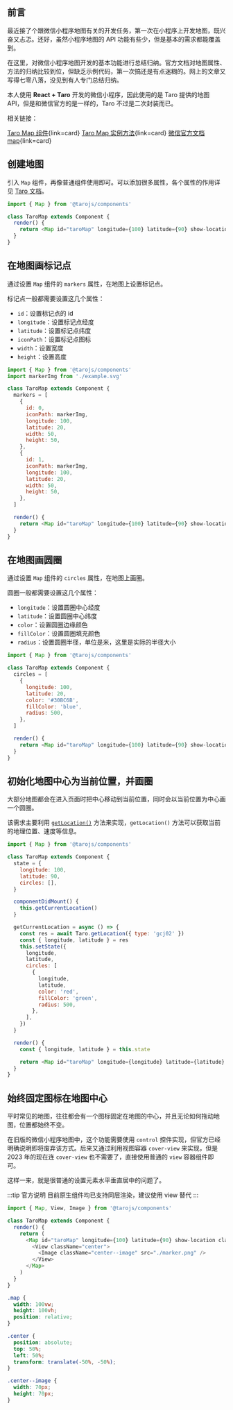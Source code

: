 ## 前言

最近接了个跟微信小程序地图有关的开发任务，第一次在小程序上开发地图，既兴奋又忐忑。还好，虽然小程序地图的 API 功能有些少，但是基本的需求都能覆盖到。

在这里，对微信小程序地图开发的基本功能进行总结归纳。官方文档对地图属性、方法的归纳比较到位，但缺乏示例代码，第一次搞还是有点迷糊的。网上的文章又写得七零八落，没见到有人专门总结归纳。

本人使用 **React + Taro** 开发的微信小程序，因此使用的是 Taro 提供的地图 API，但是和微信官方的是一样的，Taro 不过是二次封装而已。

相关链接：

[Taro Map 组件](https://taro-docs.jd.com/docs/components/maps/map){link=card}
[Taro Map 实例方法](https://taro-docs.jd.com/docs/apis/media/map/MapContext){link=card}
[微信官方文档 map](https://developers.weixin.qq.com/miniprogram/dev/component/map.html){link=card}

## 创建地图

引入 `Map` 组件，再像普通组件使用即可。可以添加很多属性，各个属性的作用详见 [Taro 文档](https://taro-docs.jd.com/docs/components/maps/map)。

```js
import { Map } from '@tarojs/components'

class TaroMap extends Component {
  render() {
    return <Map id="taroMap" longitude={100} latitude={90} show-location />
  }
}
```

## 在地图画标记点

通过设置 `Map` 组件的 `markers` 属性，在地图上设置标记点。

标记点一般都需要设置这几个属性：

- `id`：设置标记点的 id
- `longitude`：设置标记点经度
- `latitude`：设置标记点纬度
- `iconPath`：设置标记点图标
- `width`：设置宽度
- `height`：设置高度

```js
import { Map } from '@tarojs/components'
import markerImg from './example.svg'

class TaroMap extends Component {
  markers = [
    {
      id: 0,
      iconPath: markerImg,
      longitude: 100,
      latitude: 20,
      width: 50,
      height: 50,
    },
    {
      id: 1,
      iconPath: markerImg,
      longitude: 100,
      latitude: 20,
      width: 50,
      height: 50,
    },
  ]

  render() {
    return <Map id="taroMap" longitude={100} latitude={90} show-location markers={markers} />
  }
}
```

## 在地图画圆圈

通过设置 `Map` 组件的 `circles` 属性，在地图上画圈。

圆圈一般都需要设置这几个属性：

- `longitude`：设置圆圈中心经度
- `latitude`：设置圆圈中心纬度
- `color`：设置圆圈边缘颜色
- `fillColor`：设置圆圈填充颜色
- `radius`：设置圆圈半径，单位是米，这里是实际的半径大小

```js
import { Map } from '@tarojs/components'

class TaroMap extends Component {
  circles = [
    {
      longitude: 100,
      latitude: 20,
      color: '#30BC6B',
      fillColor: 'blue',
      radius: 500,
    },
  ]

  render() {
    return <Map id="taroMap" longitude={100} latitude={90} show-location circles={circles} />
  }
}
```

## 初始化地图中心为当前位置，并画圈

大部分地图都会在进入页面时把中心移动到当前位置，同时会以当前位置为中心画一个圆圈。

该需求主要利用 [`getLocation()`](https://taro-docs.jd.com/docs/apis/location/getLocation) 方法来实现，`getLocation()` 方法可以获取当前的地理位置、速度等信息。

```js
import { Map } from '@tarojs/components'

class TaroMap extends Component {
  state = {
    longitude: 100,
    latitude: 90,
    circles: [],
  }

  componentDidMount() {
    this.getCurrentLocation()
  }

  getCurrentLocation = async () => {
    const res = await Taro.getLocation({ type: 'gcj02' })
    const { longitude, latitude } = res
    this.setState({
      longitude,
      latitude,
      circles: [
        {
          longitude,
          latitude,
          color: 'red',
          fillColor: 'green',
          radius: 500,
        },
      ],
    })
  }

  render() {
    const { longitude, latitude } = this.state

    return <Map id="taroMap" longitude={longitude} latitude={latitude} show-location circles={circles} />
  }
}
```

## 始终固定图标在地图中心

平时常见的地图，往往都会有一个图标固定在地图的中心，并且无论如何拖动地图，位置都始终不变。

在旧版的微信小程序地图中，这个功能需要使用 `control` 控件实现，但官方已经明确说明即将废弃该方式。后来又通过利用视图容器 `cover-view` 来实现，但是 2023 年的现在连 `cover-view` 也不需要了，直接使用普通的 `view` 容器组件即可。

这样一来，就是很普通的设置元素水平垂直居中的问题了。

:::tip 官方说明
目前原生组件均已支持同层渲染，建议使用 view 替代
:::

```js
import { Map, View, Image } from '@tarojs/components'

class TaroMap extends Component {
  render() {
    return (
      <Map id="taroMap" longitude={100} latitude={90} show-location className="map">
        <View className="center">
          <Image className="center--image" src="./marker.png" />
        </View>
      </Map>
    )
  }
}
```

```scss
.map {
  width: 100vw;
  height: 100vh;
  position: relative;
}

.center {
  position: absolute;
  top: 50%;
  left: 50%;
  transform: translate(-50%, -50%);
}

.center--image {
  width: 70px;
  height: 70px;
}
```

